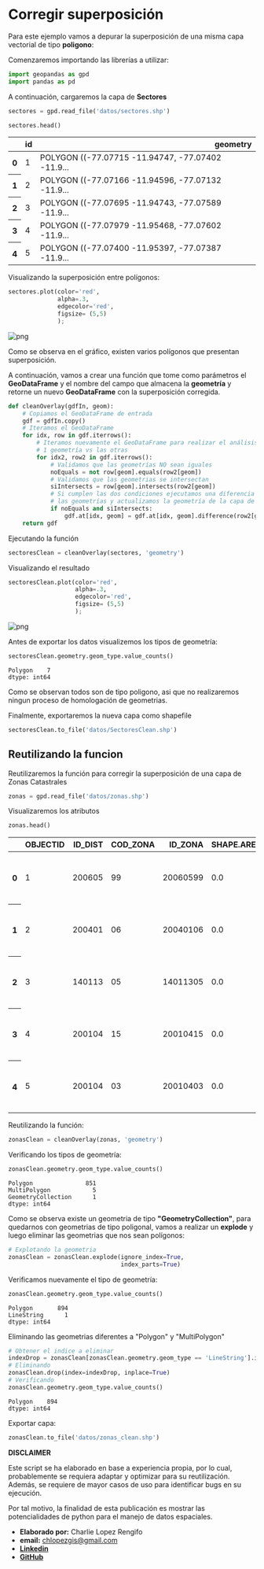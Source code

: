 # Corregir superposición

Para este ejemplo vamos a depurar la superposición de una misma capa vectorial de tipo **poligono**:

Comenzaremos importando las librerías a utilizar:


```python
import geopandas as gpd
import pandas as pd
```

A continuación, cargaremos la capa de **Sectores**


```python
sectores = gpd.read_file('datos/sectores.shp')
```


```python
sectores.head()
```

<div>
<table border="0" class="dataframe">
  <thead>
    <tr style="text-align: right;">
      <th></th>
      <th>id</th>
      <th>geometry</th>
    </tr>
  </thead>
  <tbody>
    <tr>
      <th>0</th>
      <td>1</td>
      <td>POLYGON ((-77.07715 -11.94747, -77.07402 -11.9...</td>
    </tr>
    <tr>
      <th>1</th>
      <td>2</td>
      <td>POLYGON ((-77.07166 -11.94596, -77.07132 -11.9...</td>
    </tr>
    <tr>
      <th>2</th>
      <td>3</td>
      <td>POLYGON ((-77.07695 -11.94743, -77.07589 -11.9...</td>
    </tr>
    <tr>
      <th>3</th>
      <td>4</td>
      <td>POLYGON ((-77.07979 -11.95468, -77.07602 -11.9...</td>
    </tr>
    <tr>
      <th>4</th>
      <td>5</td>
      <td>POLYGON ((-77.07400 -11.95397, -77.07387 -11.9...</td>
    </tr>
  </tbody>
</table>
</div>


Visualizando la superposición entre polígonos:


```python
sectores.plot(color='red',
              alpha=.3,
              edgecolor='red',
              figsize= (5,5)
              );
```
  
![png](output_6_0.png)
    
Como se observa en el gráfico, existen varios polígonos que presentan superposición.

A continuación, vamos a crear una función que tome como parámetros el **GeoDataFrame** y el nombre del campo que almacena la **geometría** y retorne un nuevo **GeoDataFrame** con la superposición corregida.


```python
def cleanOverlay(gdfIn, geom):
    # Copiamos el GeoDataFrame de entrada
    gdf = gdfIn.copy()
    # Iteramos el GeoDataFrame
    for idx, row in gdf.iterrows():
        # Iteramos nuevamente el GeoDataFrame para realizar el análisis de 
        # 1 geometría vs las otras
        for idx2, row2 in gdf.iterrows():
            # Validamos que las geometrías NO sean iguales
            noEquals = not row[geom].equals(row2[geom])
            # Validamos que las geometrias se intersectan
            siIntersects = row[geom].intersects(row2[geom])
            # Si cumplen las dos condiciones ejecutamos una diferencia entre 
            # las geometrías y actualizamos la geometría de la capa de salida
            if noEquals and siIntersects:
                gdf.at[idx, geom] = gdf.at[idx, geom].difference(row2[geom])
    return gdf
```

Ejecutando la función


```python
sectoresClean = cleanOverlay(sectores, 'geometry')
```

Visualizando el resultado

```python
sectoresClean.plot(color='red',
                   alpha=.3,
                   edgecolor='red',
                   figsize= (5,5)
                   );
```
    
![png](output_12_0.png)

Antes de exportar los datos visualizemos los tipos de geometría:

```python
sectoresClean.geometry.geom_type.value_counts()
```

    Polygon    7
    dtype: int64



Como se observan todos son de tipo poligono, asi que no realizaremos ningun proceso de homologación de geometrias.

Finalmente, exportaremos la nueva capa como shapefile


```python
sectoresClean.to_file('datos/SectoresClean.shp')
```

## **Reutilizando la funcion**

Reutilizaremos la función para corregir la superposición de una capa de Zonas Catastrales


```python
zonas = gpd.read_file('datos/zonas.shp')
```

Visualizaremos los atributos

```python
zonas.head()
```

<div>
<table border="0" class="dataframe">
  <thead>
    <tr style="text-align: right;">
      <th></th>
      <th>OBJECTID</th>
      <th>ID_DIST</th>
      <th>COD_ZONA</th>
      <th>ID_ZONA</th>
      <th>SHAPE.AREA</th>
      <th>SHAPE.LEN</th>
      <th>geometry</th>
    </tr>
  </thead>
  <tbody>
    <tr>
      <th>0</th>
      <td>1</td>
      <td>200605</td>
      <td>99</td>
      <td>20060599</td>
      <td>0.0</td>
      <td>0.0</td>
      <td>POLYGON ((-80.76846 -4.84790, -80.76869 -4.847...</td>
    </tr>
    <tr>
      <th>1</th>
      <td>2</td>
      <td>200401</td>
      <td>06</td>
      <td>20040106</td>
      <td>0.0</td>
      <td>0.0</td>
      <td>POLYGON ((-80.16641 -5.09945, -80.16684 -5.100...</td>
    </tr>
    <tr>
      <th>2</th>
      <td>3</td>
      <td>140113</td>
      <td>05</td>
      <td>14011305</td>
      <td>0.0</td>
      <td>0.0</td>
      <td>POLYGON ((-79.81545 -6.88408, -79.81983 -6.891...</td>
    </tr>
    <tr>
      <th>3</th>
      <td>4</td>
      <td>200104</td>
      <td>15</td>
      <td>20010415</td>
      <td>0.0</td>
      <td>0.0</td>
      <td>POLYGON ((-80.62272 -5.21333, -80.62684 -5.220...</td>
    </tr>
    <tr>
      <th>4</th>
      <td>5</td>
      <td>200104</td>
      <td>03</td>
      <td>20010403</td>
      <td>0.0</td>
      <td>0.0</td>
      <td>POLYGON ((-80.60302 -5.18579, -80.60187 -5.189...</td>
    </tr>
  </tbody>
</table>
</div>

Reutilizando la función:

```python
zonasClean = cleanOverlay(zonas, 'geometry')
```

Verificando los tipos de geometría:


```python
zonasClean.geometry.geom_type.value_counts()
```


    Polygon               851
    MultiPolygon            5
    GeometryCollection      1
    dtype: int64


Como se observa existe un geometria de tipo **"GeometryCollection"**, para quedarnos con geometrias de tipo poligonal, vamos a realizar un **explode** y luego eliminar las geometrias que nos sean polígonos:


```python
# Explotando la geometria
zonasClean = zonasClean.explode(ignore_index=True, 
                                index_parts=True)
```

Verificamos nuevamente el tipo de geometría:

```python
zonasClean.geometry.geom_type.value_counts()
```

    Polygon       894
    LineString      1
    dtype: int64


Eliminando las geometrias diferentes a "Polygon" y "MultiPolygon"


```python
# Obtener el indice a eliminar
indexDrop = zonasClean[zonasClean.geometry.geom_type == 'LineString'].index
# Eliminando
zonasClean.drop(index=indexDrop, inplace=True)
# Verificando
zonasClean.geometry.geom_type.value_counts()
```

    Polygon    894
    dtype: int64


Exportar capa:


```python
zonasClean.to_file('datos/zonas_clean.shp')
```

**DISCLAIMER**

Este script se ha elaborado en base a experiencia propia, por lo cual, probablemente se requiera adaptar y optimizar para su reutilización. Además, se requiere de mayor casos de uso para identificar bugs en su ejecución.

Por tal motivo, la finalidad de esta publicación es mostrar las potencialidades de python para el manejo de datos espaciales.

* **Elaborado por:** Charlie Lopez Rengifo
* **email:** chlopezgis@gmail.com
* **[Linkedin](https://www.linkedin.com/in/chlopezgis/)**
* **[GitHub](https://github.com/chlopezgis/)**
